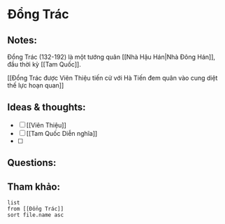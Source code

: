 # Đổng Trác

## Notes:
Đổng Trác (132-192) là một tướng quân [[Nhà Hậu Hán|Nhà Đông Hán]], đầu thời kỳ [[Tam Quốc]].

[[Đổng Trác được Viên Thiệu tiến cử với Hà Tiến đem quân vào cung diệt thế lực hoạn quan]]

## Ideas & thoughts:
- [ ] [[Viên Thiệu]]
- [ ] [[Tam Quốc Diễn nghĩa]]
- [ ] 
## Questions:


## Tham khảo:
```dataview
list
from [[Đổng Trác]]
sort file.name asc
```